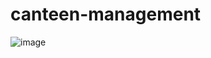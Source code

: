 # canteen-management

![image](https://github.com/user-attachments/assets/498c4d00-b48f-4c5c-9dba-3f91a9b5831c)

